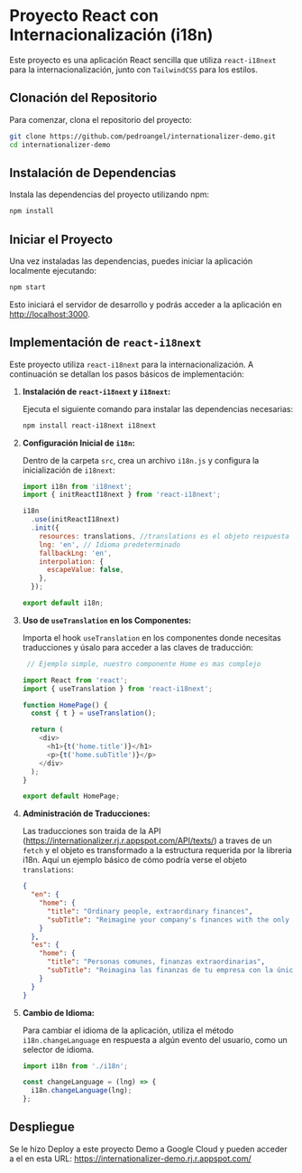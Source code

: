 
# Proyecto React con Internacionalización (i18n)

Este proyecto es una aplicación React sencilla que utiliza `react-i18next` para la internacionalización, junto con `TailwindCSS` para los estilos.

## Clonación del Repositorio

Para comenzar, clona el repositorio del proyecto:

```bash
git clone https://github.com/pedroangel/internationalizer-demo.git
cd internationalizer-demo
```

## Instalación de Dependencias

Instala las dependencias del proyecto utilizando npm:

```bash
npm install
```

## Iniciar el Proyecto

Una vez instaladas las dependencias, puedes iniciar la aplicación localmente ejecutando:

```bash
npm start
```

Esto iniciará el servidor de desarrollo y podrás acceder a la aplicación en [http://localhost:3000](http://localhost:3000).

## Implementación de `react-i18next`

Este proyecto utiliza `react-i18next` para la internacionalización. A continuación se detallan los pasos básicos de implementación:

1. **Instalación de `react-i18next` y `i18next`:**

   Ejecuta el siguiente comando para instalar las dependencias necesarias:

   ```bash
   npm install react-i18next i18next
   ```

2. **Configuración Inicial de `i18n`:**

   Dentro de la carpeta `src`, crea un archivo `i18n.js` y configura la inicialización de `i18next`:

   ```javascript
   import i18n from 'i18next';
   import { initReactI18next } from 'react-i18next';

   i18n
     .use(initReactI18next)
     .init({
       resources: translations, //translations es el objeto respuesta bien sea del objeto JSON contenido en el proyecto o la respuesta del servicio (https://internationalizer.rj.r.appspot.com/API/texts/)
       lng: 'en', // Idioma predeterminado
       fallbackLng: 'en',
       interpolation: {
         escapeValue: false,
       },
     });

   export default i18n;
   ```

3. **Uso de `useTranslation` en los Componentes:**

   Importa el hook `useTranslation` en los componentes donde necesitas traducciones y úsalo para acceder a las claves de traducción:

   ```javascript
    // Ejemplo simple, nuestro componente Home es mas complejo
   
   import React from 'react';
   import { useTranslation } from 'react-i18next';

   function HomePage() {
     const { t } = useTranslation();

     return (
       <div>
         <h1>{t('home.title')}</h1>
         <p>{t('home.subTitle')}</p>
       </div>
     );
   }

   export default HomePage;
   ```

4. **Administración de Traducciones:**

   Las traducciones son traida de la API (https://internationalizer.rj.r.appspot.com/API/texts/) a traves de un `fetch` y el objeto es transformado a la estructura requerida por la libreria i18n. Aquí un ejemplo básico de cómo podría verse el objeto `translations`:

   ```json
   {
     "en": {
       "home": {
         "title": "Ordinary people, extraordinary finances",
         "subTitle": "Reimagine your company's finances with the only platform that brings together accountants and business owners."
       }
     },
     "es": {
       "home": {
         "title": "Personas comunes, finanzas extraordinarias",
         "subTitle": "Reimagina las finanzas de tu empresa con la única plataforma que reúne a contadores y dueños de negocios."
       }
     }
   }
   ```

5. **Cambio de Idioma:**

   Para cambiar el idioma de la aplicación, utiliza el método `i18n.changeLanguage` en respuesta a algún evento del usuario, como un selector de idioma.

   ```javascript
   import i18n from './i18n';

   const changeLanguage = (lng) => {
     i18n.changeLanguage(lng);
   };
   ```

## Despliegue

Se le hizo Deploy a este proyecto Demo a Google Cloud y pueden acceder a el en esta URL:  https://internationalizer-demo.rj.r.appspot.com/
